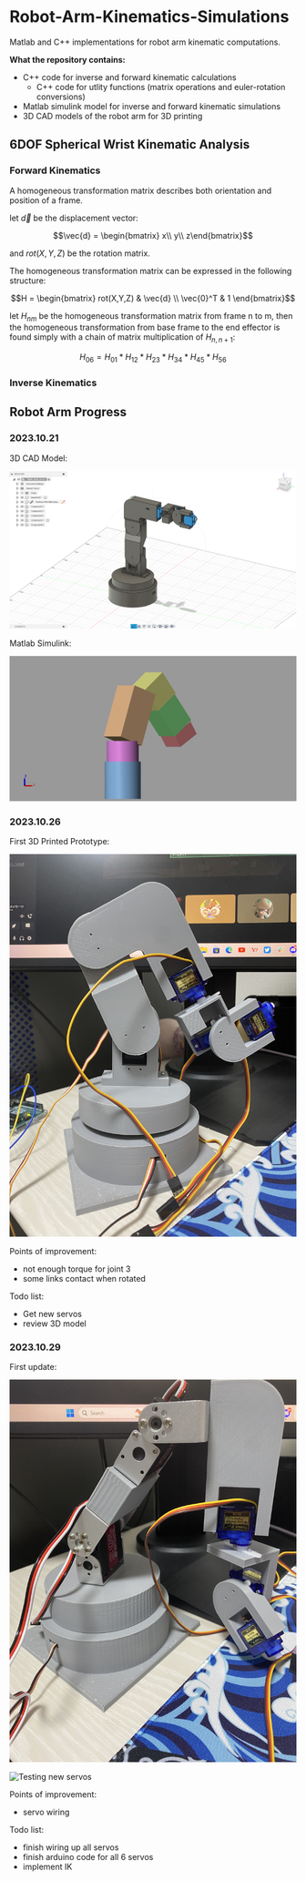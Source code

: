 # Robot-Arm-Kinematics-Simulations
Matlab and C++ implementations for robot arm kinematic computations.

<b>What the repository contains:</b>
- C++ code for inverse and forward kinematic calculations
  - C++ code for utlity functions (matrix operations and euler-rotation conversions)
- Matlab simulink model for inverse and forward kinematic simulations
- 3D CAD models of the robot arm for 3D printing

## 6DOF Spherical Wrist Kinematic Analysis

### Forward Kinematics

A homogeneous transformation matrix describes both orientation and position of a frame.

let $\vec{d}$ be the displacement vector:

$$\vec{d} = \begin{bmatrix}
x\\
y\\
z\end{bmatrix}$$

and $rot(X,Y,Z)$ be the rotation matrix.

The homogeneous transformation matrix can be expressed in the following structure:

$$H = \begin{bmatrix}
rot(X,Y,Z) & \vec{d} \\
\vec{0}^T & 1 \end{bmatrix}$$

let $H_{nm}$ be the homogeneous transformation matrix from frame n to m, then the homogeneous transformation from base frame to the end effector is found simply with a chain of matrix multiplication of $H_{n,n+1}$:

$$H_{06} = H_{01} * H_{12} * H_{23} * H_{34} * H_{45} * H_{56}$$

### Inverse Kinematics

## Robot Arm Progress

### 2023.10.21
3D CAD Model:

![3D Model v1](6DOF_Testarm_v1_images/Miniarm_CAD.png)

Matlab Simulink:

![v1 Simulation](6DOF_Testarm_v1_images/Miniarm_simulation.png)

### 2023.10.26

First 3D Printed Prototype:

![Printed model](6DOF_Testarm_v1_images/Printedarm_v1.JPG)

Points of improvement:
- not enough torque for joint 3
- some links contact when rotated

Todo list:
- Get new servos
- review 3D model

### 2023.10.29

First update:

![First update](6DOF_Testarm_v1_images/Testarm_update1.JPG)

![Testing new servos](6DOF_Testarm_v1_images/Servo_joints23_tes.gif)

Points of improvement:
- servo wiring

Todo list:
- finish wiring up all servos
- finish arduino code for all 6 servos
- implement IK

